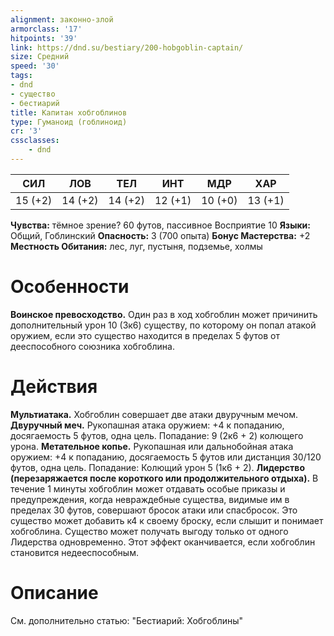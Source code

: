 ```yaml
---
alignment: законно-злой
armorclass: '17'
hitpoints: '39'
link: https://dnd.su/bestiary/200-hobgoblin-captain/
size: Средний
speed: '30'
tags:
- dnd
- существо
- бестиарий
title: Капитан хобгоблинов
type: Гуманоид (гоблиноид)
cr: '3'
cssclasses:
    - dnd
---
```



| СИЛ | ЛОВ | ТЕЛ | ИНТ | МДР | ХАР |
|---|---|---|---|---|---|
| 15 (+2) | 14 (+2) | 14 (+2) | 12 (+1) | 10 (+0) | 13 (+1) |
**Чувства:** тёмное зрение? 60 футов, пассивное Восприятие 10
**Языки:** Общий, Гоблинский
**Опасность:** 3 (700 опыта)
**Бонус Мастерства:** +2
**Местность Обитания:** лес, луг, пустыня, подземье, холмы


# Особенности
**Воинское превосходство.** Один раз в ход хобгоблин может причинить дополнительный урон 10 (3к6) существу, по которому он попал атакой оружием, если это существо находится в пределах 5 футов от дееспособного союзника хобгоблина.


# Действия
**Мультиатака.** Хобгоблин совершает две атаки двуручным мечом.
**Двуручный меч.** Рукопашная атака оружием: +4 к попаданию, досягаемость 5 футов, одна цель. Попадание: 9 (2к6 + 2) колющего урона.
**Метательное копье.** Рукопашная или дальнобойная атака оружием: +4 к попаданию, досягаемость 5 футов или дистанция 30/120 футов, одна цель. Попадание: Колющий урон 5 (1к6 + 2).
**Лидерство (перезаряжается после короткого или продолжительного отдыха).** В течение 1 минуты хобгоблин может отдавать особые приказы и предупреждения, когда невраждебные существа, видимые им в пределах 30 футов, совершают бросок атаки или спасбросок. Это существо может добавить к4 к своему броску, если слышит и понимает хобгоблина. Существо может получать выгоду только от одного Лидерства одновременно. Этот эффект оканчивается, если хобгоблин становится недееспособным.


# Описание
См. дополнительно статью: "Бестиарий: Хобгоблины"